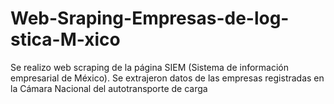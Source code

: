 # Web-Sraping-Empresas-de-log-stica-M-xico
Se realizo web scraping de la página SIEM (Sistema de información empresarial de México). Se extrajeron datos de las empresas registradas en la Cámara Nacional del autotransporte de carga
